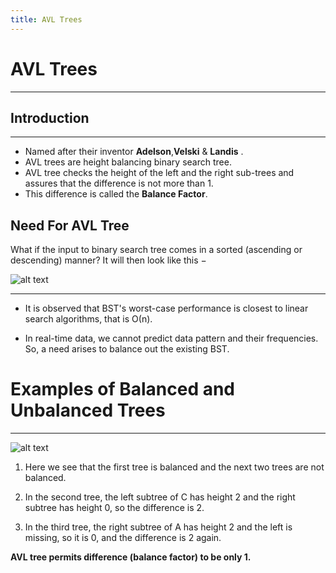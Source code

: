 ```yaml
---
title: AVL Trees
---
```


# AVL Trees

***

## Introduction

***

  * Named after their inventor **Adelson**,**Velski** & **Landis** .
  * AVL trees are height balancing binary search tree.
  * AVL tree checks the height of the left and the right sub-trees and assures that the difference is not more than 1.
  * This difference is called the **Balance Factor**.

## Need For AVL Tree

What if the input to binary search tree comes in a sorted (ascending or descending) manner? It will then look like this −

![alt text](https://lh4.googleusercontent.com/-kdGx4EYZbrQZJAZWBCAxwc4c38Ijs4DQ8qA0HYPaXYKrG25saZIQ67Qwy75WivXdSVXd04Fd4cztPBd8gR3=w1366-h641 "Worst Case")

***

  * It is observed that BST's worst-case performance is closest to linear search algorithms, that is Ο(n).

  * In real-time data, we cannot predict data pattern and their frequencies. So, a need arises to balance out the existing BST.

# Examples of Balanced and Unbalanced Trees

***

![alt text](https://lh3.googleusercontent.com/fw00O5Ay8ooHal1Ci0AgUT_5rrIKSpN4lKhK7kugQNKUkbNbFkL7euQGjyLnEi53f0Kn66w84K_Ine2t7TsF=w1366-h641 "Worst Case")

1. Here we see that the first tree is balanced and the next two trees are not balanced.

2. In the second tree, the left subtree of C has height 2 and the right subtree has height 0, so the difference is 2.

3. In the third tree, the right subtree of A has height 2 and the left is missing, so it is 0, and the difference is 2 again.

**AVL tree permits difference (balance factor) to be only 1.**
